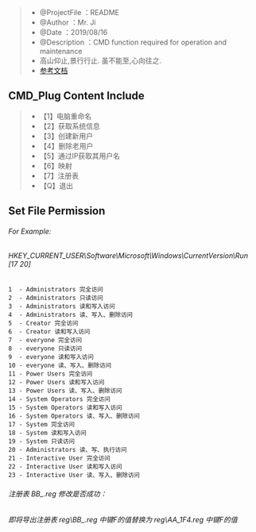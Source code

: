 
>- @ProjectFile   ：README
>- @Author        ：Mr. Ji 
>- @Date          ：2019/08/16
>- @Description   ：CMD function required for operation and maintenance
>- 高山仰止,景行行止. 虽不能至,心向往之. 
>- [参考文档](https://docs.microsoft.com/en-us/windows-server/administration/windows-commands/reg)
## CMD_Plug Content Include
> - 【1】电脑重命名
> - 【2】获取系统信息
> - 【3】创建新用户
> - 【4】删除老用户
> - 【5】通过IP获取其用户名
> - 【6】映射
> - 【7】注册表
> - 【Q】退出
## Set File Permission
###### For Example:
###### HKEY_CURRENT_USER\Software\Microsoft\Windows\CurrentVersion\Run [17 20]
<!-- 即文件拥有权限： System 完全访问，Administrators 读、写、执行访问 -->
    1  - Administrators 完全访问
    2  - Administrators 只读访问
    3  - Administrators 读和写入访问
    4  - Administrators 读、写入、删除访问
    5  - Creator 完全访问
    6  - Creator 读和写入访问
    7  - everyone 完全访问
    8  - everyone 只读访问
    9  - everyone 读和写入访问
    10 - everyone 读、写入、删除访问
    11 - Power Users 完全访问
    12 - Power Users 读和写入访问
    13 - Power Users 读、写入、删除访问
    14 - System Operators 完全访问
    15 - System Operators 读和写入访问
    16 - System Operators 读、写入、删除访问
    17 - System 完全访问
    18 - System 读和写入访问
    19 - System 只读访问
    20 - Administrators 读、写、执行访问
    21 - Interactive User 完全访问
    22 - Interactive User 读和写入访问
    23 - Interactive User 读、写入、删除访问
    
######   注册表 BB_.reg 修改是否成功：
<!-- Whether the modification is completed -->
######  即将导出注册表 reg\BB_.reg 中键F的值替换为 reg\AA_1F4.reg 中键F的值